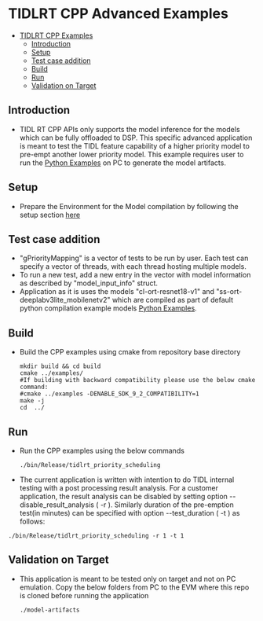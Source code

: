 # TIDLRT CPP Advanced Examples
- [TIDLRT CPP Examples](#tidlrt-cpp-examples)
  - [Introduction](#introduction)
  - [Setup](#setup)
  - [Test case addition](#test-case-addition)
  - [Build](#build)
  - [Run](#run)
  - [Validation on Target](#validation-on-target)


## Introduction
   - TIDL RT CPP APIs only supports the model inference for the models which can be fully offloaded to DSP. This specific advanced application is meant to test the TIDL feature capability of a higher priority model to pre-empt another lower priority model. This example requires user to run the [Python Examples](../../osrt_python/README.md#python-example) on PC to generate the model artifacts.
## Setup
- Prepare the Environment for the Model compilation by following the setup section [here](../../../README.md#setup)

## Test case addition
- "gPriorityMapping" is a vector of tests to be run by user. Each test can specify a vector of threads, with each thread hosting multiple models.
- To run a new test, add a new entry in the vector with model information as described by "model_input_info" struct.
- Application as it is uses the models "cl-ort-resnet18-v1" and "ss-ort-deeplabv3lite_mobilenetv2" which are compiled as part of default python compilation example models [Python Examples](../../osrt_python/README.md#python-example).

## Build 
  - Build the CPP examples using cmake from repository base directory
    ```
    mkdir build && cd build
    cmake ../examples/
    #If building with backward compatibility please use the below cmake command: 
    #cmake ../examples -DENABLE_SDK_9_2_COMPATIBILITY=1
    make -j 
    cd  ../
    ```

## Run 
  - Run the CPP examples using the below commands
    ```
    ./bin/Release/tidlrt_priority_scheduling
    ```
  - The current application is written with intention to do TIDL internal testing with a post processing result analysis. For a customer application, the result analysis can be disabled by setting option --disable_result_analysis ( -r ). Similarly duration of the pre-emption test(in minutes) can be specified with option --test_duration ( -t ) as follows:
  ```
  ./bin/Release/tidlrt_priority_scheduling -r 1 -t 1
  ```

## Validation on Target
- This application is meant to be tested only on target and not on PC emulation. Copy the below folders from PC to the EVM where this repo is cloned before running the application
  
    ```
    ./model-artifacts
    ```



